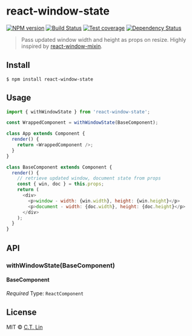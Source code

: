 # react-window-state

[![NPM version][npm-image]][npm-url]
[![Build Status][travis-image]][travis-url]
[![Test coverage][coveralls-image]][coveralls-url]
[![Dependency Status][david_img]][david_site]

> Pass updated window width and height as props on resize. Highly inspired by [react-window-mixin](https://github.com/szymonkaliski/react-window-mixins).


## Install

```
$ npm install react-window-state
```


## Usage

```js
import { withWindowState } from 'react-window-state';

const WrappedComponent = withWindowState(BaseComponent);

class App extends Component {
  render() {
    return <WrappedComponent />;
  }
}

class BaseComponent extends Component {
  render() {
    // retrieve updated window, document state from props
    const { win, doc } = this.props;
    return (
      <div>
        <p>window - width: {win.width}, height: {win.height}</p>
        <p>document - width: {doc.width}, height: {doc.height}</p>
      </div>
    );
  }
}
```

## API

### withWindowState(BaseComponent)

#### BaseComponent

*Required*
Type: `ReactComponent`


## License

MIT © [C.T. Lin](https://github.com/chentsulin/react-window-state)

[npm-image]: https://badge.fury.io/js/react-window-state.svg
[npm-url]: https://npmjs.org/package/react-window-state
[travis-image]: https://travis-ci.org/chentsulin/react-window-state.svg
[travis-url]: https://travis-ci.org/chentsulin/react-window-state
[coveralls-image]: https://coveralls.io/repos/chentsulin/react-window-state/badge.svg?branch=master&service=github
[coveralls-url]: https://coveralls.io/r/chentsulin/react-window-state?branch=master
[david_img]: https://david-dm.org/chentsulin/react-window-state.svg
[david_site]: https://david-dm.org/chentsulin/react-window-state

